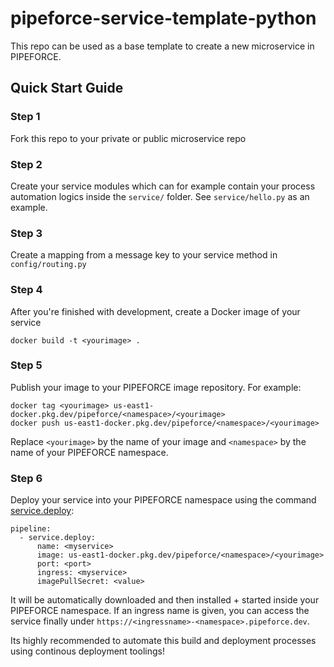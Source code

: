 # pipeforce-service-template-python

This repo can be used as a base template to create a new microservice in PIPEFORCE.

## Quick Start Guide

### Step 1

Fork this repo to your private or public microservice repo

### Step 2

Create your service modules which can for example contain your process automation logics inside the `service/` folder.
See `service/hello.py` as an example.

### Step 3

Create a mapping from a message key to your service method in `config/routing.py`

### Step 4

After you're finished with development, create a Docker image of your service

```docker build -t <yourimage> .```

### Step 5

Publish your image to your PIPEFORCE image repository. For example:

```
docker tag <yourimage> us-east1-docker.pkg.dev/pipeforce/<namespace>/<yourimage>
docker push us-east1-docker.pkg.dev/pipeforce/<namespace>/<yourimage>
```

Replace `<yourimage>` by the name of your image and `<namespace>` by the name of your PIPEFORCE namespace.

### Step 6

Deploy your service into your PIPEFORCE namespace using the
command [service.deploy](https://pipeforce.github.io/docs/api/commands#servicedeploy):

``` 
pipeline:  
  - service.deploy:  
      name: <myservice>
      image: us-east1-docker.pkg.dev/pipeforce/<namespace>/<yourimage>
      port: <port>  
      ingress: <myservice>  
      imagePullSecret: <value> 
```

It will be automatically downloaded and then installed + started inside your PIPEFORCE namespace. If an ingress name is
given, you can access the service finally under ``https://<ingressname>-<namespace>.pipeforce.dev``.

Its highly recommended to automate this build and deployment processes using continous deployment toolings!
